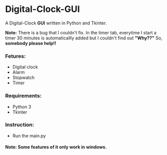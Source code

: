 # Digital-Clock-GUI
A Digital-Clock **GUI** written in Python and Tkinter.

**Note:** There is a bug that I couldn't fix. In the timer tab, everytime I start a timer 30 minutes is automaticallly added but I couldn't find out **"Why??"** So, **somebody please help!!**

### Fetures:
- Digital clock
- Alarm
- Stopwatch
- Timer
### Requirements:
- Python 3
- Tkinter
### Instruction:
- Run the main.py
#### Note: Some features of it only work in windows.
